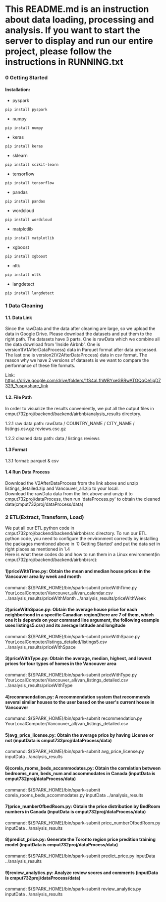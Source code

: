 # This README.md is an instruction about data loading, processing and analysis. If you want to start the server to display and run our entire project, please follow the instructions in RUNNING.txt
### 0 Getting Started
#### Installation:
* pyspark
```
pip install pyspark
```
* numpy
```
pip install numpy
```
* keras
```
pip install keras
```
* sklearn
```
pip install scikit-learn
```
* tensorflow
```
pip install tensorflow
```
* pandas
```
pip install pandas
```
* wordcloud
```
pip install wordcloud
```
* matplotlib
```
pip install matplotlib
```
* xgboost
```
pip install xgboost
```
* nltk
```
pip install nltk
```
* langdetect
```
pip install langdetect
```
### 1 Data Cleaning
#### 1.1. Data Link
Since the rawData and the data after cleaning are large, so we upload the data in Google Drive. Please download the datasets and put them to the right path.
The datasets have 3 parts. One is rawData which we combine all the data download from 'Inside Airbnb'.
One is version1(V1AfterDataProcess) data in Parquet format after data processed. The last one is version2(V2AfterDataProcess) data in csv format.
The reason why we have 2 versions of datasets is we want to compare the performance of these file formats.

Link: https://drive.google.com/drive/folders/1fS4aLfhWBYxeGBRwATOQqCe1igD7329_?usp=share_link
#### 1.2. File Path  
In order to visualize the results conveniently, we put all the output files in cmput732proj/backend/backend/airbnb/analysis_results directory.

1.2.1 raw data path: rawData / COUNTRY_NAME / CITY_NAME / listings.csv.gz reviews.csc.gz

1.2.2 cleaned data
 path: data / listings   reviews
#### 1.3 Format
1.3.1 format: parquet & csv

#### 1.4 Run Data Process
Download the V2AfterDataProcess from the link above and unzip listings_detailed.zip and Vancouver_all.zip to your local.  
Download the rawData data from the link above and unzip it to cmput732proj/dataProcess, then run 'dataProcess.py' to obtain the cleaned data(cmput732proj/dataProcess/data)

### 2 ETL(Extract, Transform, Load)
We put all our ETL python code in cmput732proj/backend/backend/airbnb/src directory. To run our ETL python code, you need to configure the environment correctly by installing the packages mentioned above in '0 Getting Started' and put the data set in right places as mentioned in 1.4  
Here is what these codes do and how to run them in a Linux environment(in cmput732proj/backend/backend/airbnb/src):  
#### 1)priceWithTime.py: Obtain the mean and median house prices in the Vancouver area by week and month
command: ${SPARK_HOME}/bin/spark-submit priceWithTime.py YourLocalComputer/Vancouver_all/van_calendar.csv ../analysis_results/priceWithMonth ../analysis_results/priceWithWeek

#### 2)priceWithSpace.py: Obtain the average house price for each neighborhood in a specific Canadian region(there are 7 of them, which one it is depends on your command line argument, the following example uses listings5.csv) and its average latitude and longitude
command: ${SPARK_HOME}/bin/spark-submit priceWithSpace.py YourLocalComputer/listings_detailed/listings5.csv ../analysis_results/priceWithSpace

#### 3)priceWithType.py: Obtain the average, median, highest, and lowest prices for four types of homes in the Vancouver area
command: ${SPARK_HOME}/bin/spark-submit priceWithType.py YourLocalComputer/Vancouver_all/van_listings_detailed.csv ../analysis_results/priceWithType

#### 4)recommendation.py: A recommendation system that recommends several similar houses to the user based on the user's current house in Vancouver
command: ${SPARK_HOME}/bin/spark-submit recommendation.py YourLocalComputer/Vancouver_all/van_listings_detailed.csv

#### 5)avg_price_license.py:  Obtain the average price by having License or not (inputData is cmput732proj/dataProcess/data)
command: ${SPARK_HOME}/bin/spark-submit avg_price_license.py inputData ../analysis_results  

#### 6)corela_rooms_beds_accommodates.py: Obtain the correlation between bedrooms_num, beds_num and accommodates in Canada (inputData is cmput732proj/dataProcess/data)
command: ${SPARK_HOME}/bin/spark-submit corela_rooms_beds_accommodates.py inputData ../analysis_results  

#### 7)price_numberOfbedRoom.py:  Obtain the price distribution by BedRoom numbers in Canada (inputData is cmput732proj/dataProcess/data)
command: ${SPARK_HOME}/bin/spark-submit price_numberOfbedRoom.py inputData ../analysis_results  

#### 8)predict_price.py:  Generate the Toronto region price predition training model (inputData is cmput732proj/dataProcess/data)
command: ${SPARK_HOME}/bin/spark-submit predict_price.py inputData ../analysis_results

#### 9)review_analytics.py:  Analyze review scores and comments (inputData is cmput732proj/dataProcess/data)
command: ${SPARK_HOME}/bin/spark-submit review_analytics.py inputData ../analysis_results


    
